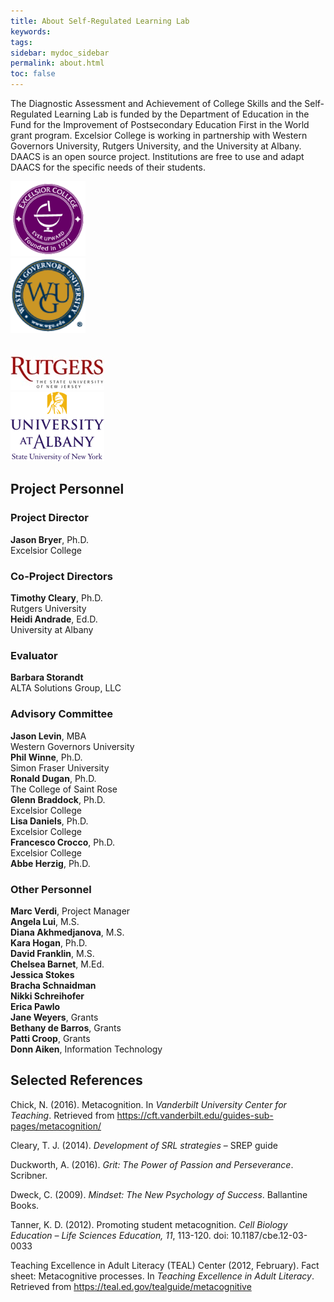 ```yaml
---
title: About Self-Regulated Learning Lab
keywords: 
tags: 
sidebar: mydoc_sidebar
permalink: about.html
toc: false
---
```


The Diagnostic Assessment and Achievement of College Skills and the Self-Regulated Learning Lab is funded by the Department of Education in the Fund for the Improvement of Postsecondary Education First in the World grant program. Excelsior College is working in partnership with Western Governors University, Rutgers University, and the University at Albany. DAACS is an open source project. Institutions are free to use and adapt DAACS for the specific needs of their students.

<div class="container">
<div class="row">
<div class="col-md-3 col-sm-6 text-center vcenter"><a href="http://excelsior.edu" target="_blank"><img src="images/Excelsior.png" width="120" border="0"></a></div>
<div class="col-md-3 col-sm-6 text-center vcenter"><a href="http://wgu.edu" target="_blank"><img src="images/WGU.png" width="120" border="0"></a></div>
<div class="col-md-3 col-sm-6 text-center vcenter"><br/><br/><a href="http://rutgers.edu" target="_blank"><img src="images/Rutgers.jpg" width="150" border="0"></a></div>
<div class="col-md-3 col-sm-6 text-center vcenter"><a href="http://albany.edu" target="_blank"><img src="images/UAlbany.png" width="150" border="0"></a></div>
</div>
</div>


## Project Personnel


<div class="container">
<div class="row">

<div class="col-md-4">
<h3>Project Director</h3>
<b>Jason Bryer</b>, Ph.D.<br/>Excelsior College
    		
<h3>Co-Project Directors</h3>
<b>Timothy Cleary</b>, Ph.D.<br/>Rutgers University<br />
<b>Heidi Andrade</b>, Ed.D.<br/>University at Albany
    
<h3>Evaluator</h3>
<b>Barbara Storandt</b><br/>ALTA Solutions Group, LLC
		
</div>

<div class="col-md-4">
<h3>Advisory Committee</h3>
<b>Jason Levin</b>, MBA<br/>Western Governors University<br />
<b>Phil Winne</b>, Ph.D.<br/>Simon Fraser University<br />
<b>Ronald Dugan</b>, Ph.D.<br/>The College of Saint Rose<br />
<b>Glenn Braddock</b>, Ph.D.<br/>Excelsior College<br />
<b>Lisa Daniels</b>, Ph.D.<br/>Excelsior College<br />
<b>Francesco Crocco</b>, Ph.D.<br/>Excelsior College<br />
<b>Abbe Herzig</b>, Ph.D.<br />
</div>

<div class="col-md-4">
<h3>Other Personnel</h3>
<b>Marc Verdi</b>, Project Manager<br />
<b>Angela Lui</b>, M.S.<br />
<b>Diana Akhmedjanova</b>, M.S.<br />
<b>Kara Hogan</b>, Ph.D.<br />
<b>David Franklin</b>, M.S.<br />
<b>Chelsea Barnet</b>, M.Ed.<br />
<b>Jessica Stokes</b> <br />
<b>Bracha Schnaidman</b> <br />
<b>Nikki Schreihofer</b> <br />
<b>Erica Pawlo</b> <br />
<b>Jane Weyers</b>, Grants <br />
<b>Bethany de Barros</b>, Grants <br />
<b>Patti Croop</b>, Grants <br />
<b>Donn Aiken</b>, Information Technology <br />
</div>

</div>
</div><!-- Container -->



## Selected References

Chick, N. (2016). Metacognition. In *Vanderbilt University Center for Teaching*. Retrieved from https://cft.vanderbilt.edu/guides-sub-pages/metacognition/

Cleary, T. J. (2014). *Development of SRL strategies* – SREP guide

Duckworth, A. (2016). *Grit: The Power of Passion and Perseverance*. Scribner. 

Dweck, C. (2009). *Mindset: The New Psychology of Success*. Ballantine Books.

Tanner, K. D. (2012). Promoting student metacognition. *Cell Biology Education – Life Sciences Education, 11*, 113-120. doi: 10.1187/cbe.12-03-0033

Teaching Excellence in Adult Literacy (TEAL) Center (2012, February). Fact sheet: Metacognitive processes. In *Teaching Excellence in Adult Literacy*. Retrieved from https://teal.ed.gov/tealguide/metacognitive


